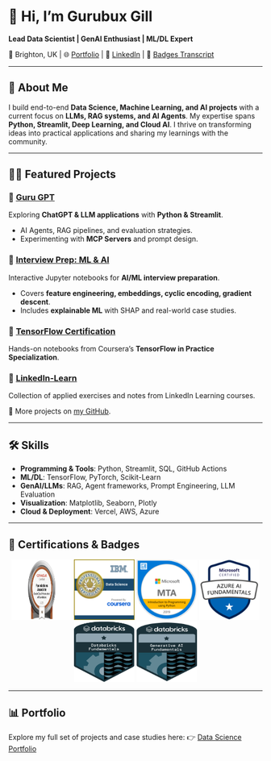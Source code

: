 # 👋 Hi, I’m Gurubux Gill

**Lead Data Scientist | GenAI Enthusiast | ML/DL Expert**

📍 Brighton, UK | 🌐 [Portfolio](https://www.datascienceportfol.io/gurubuxgill07) | 💼 [LinkedIn](https://www.linkedin.com/in/gurubux-gill) | 💼 [Badges Transcript](https://www.credly.com/users/gurubux-singh-gill/badges#credly)

---

## 🚀 About Me

I build end-to-end **Data Science, Machine Learning, and AI projects** with a current focus on **LLMs, RAG systems, and AI Agents**. My expertise spans **Python, Streamlit, Deep Learning, and Cloud AI**. I thrive on transforming ideas into practical applications and sharing my learnings with the community.

---

## 🧑‍💻 Featured Projects

### 🔹 [Guru GPT](https://github.com/Gurubux/guru_gpt)

Exploring **ChatGPT & LLM applications** with **Python & Streamlit**.

* AI Agents, RAG pipelines, and evaluation strategies.
* Experimenting with **MCP Servers** and prompt design.

### 🔹 [Interview Prep: ML & AI](https://github.com/Gurubux/interview-prep-ml-ai)

Interactive Jupyter notebooks for **AI/ML interview preparation**.

* Covers **feature engineering, embeddings, cyclic encoding, gradient descent**.
* Includes **explainable ML** with SHAP and real-world case studies.

### 🔹 [TensorFlow Certification](https://github.com/Gurubux/Tensorflow_certification)

Hands-on notebooks from Coursera’s **TensorFlow in Practice Specialization**.

### 🔹 [LinkedIn-Learn](https://github.com/Gurubux/LinkedIn-Learn)

Collection of applied exercises and notes from LinkedIn Learning courses.

📌 More projects on [my GitHub](https://github.com/Gurubux).

---

## 🛠️ Skills

* **Programming & Tools**: Python, Streamlit, SQL, GitHub Actions
* **ML/DL**: TensorFlow, PyTorch, Scikit-Learn
* **GenAI/LLMs**: RAG, Agent frameworks, Prompt Engineering, LLM Evaluation
* **Visualization**: Matplotlib, Seaborn, Plotly
* **Cloud & Deployment**: Vercel, AWS, Azure

---
## 🏅 Certifications & Badges

<p align="center">
  <a href="https://catalog-education.oracle.com/ords/certview/sharebadge?id=16913D3FE80A629ED20F3B3AAA1688AE66B6A9CEF5604DF53B11858E8D2E8B4E"> <img src="https://github.com/Gurubux/Gurubux/blob/main/media/OCI25AICFAV1.png" width="120" height="120" /></a>
  <img src="https://github.com/Gurubux/Gurubux/blob/main/media/IBM_DS.png"  width="120" height="120" />
  <img src="https://github.com/Gurubux/Gurubux/blob/main/media/MTA-Introduction-to-Programming-using-Python-2019.png" width="120" height="120" />
  <img src="https://github.com/Gurubux/Gurubux/blob/main/media/azure-ai-fundamentals-600x600.png" width="120" height="120" />
  <img src="https://github.com/Gurubux/Gurubux/blob/main/media/fundamentals-badge-databricks-2x_1.png" width="120" height="120" />
  <img src="https://github.com/Gurubux/Gurubux/blob/main/media/fundamentals-badge-generative-lp.png" width="120" height="120" />
</p>  

---

## 📊 Portfolio

Explore my full set of projects and case studies here:
👉 [Data Science Portfolio](https://www.datascienceportfol.io/gurubuxgill07)
